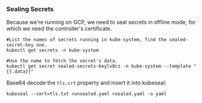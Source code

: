 ### Sealing Secrets
Because we're running on GCP, we need to seal secrets in offline mode, for which we need the controller's certificate.

```
#List the names of secrets running in kube-system, find the sealed-secret-key one.
kubectl get secrets -n kube-system 

#Use the name to fetch the secret's data.
kubectl get secret sealed-secrets-keylv8cz -n kube-system --template "{{.data}}"
```

Base64 decode the `tls.crt` property and insert it into kubeseal:
```
kubeseal --cert=tls.txt <unsealed.yaml >sealed.yaml -o yaml 
```